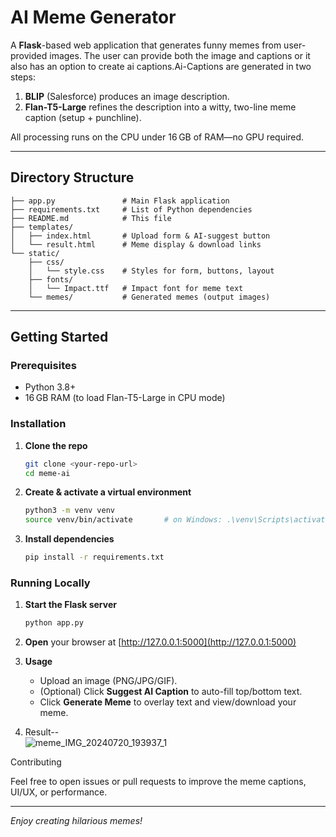 
# AI Meme Generator

A **Flask**-based web application that generates funny memes from user-provided images. The user can provide both the image and captions or it also has an option to create ai captions.Ai-Captions are generated in two steps:

1. **BLIP** (Salesforce) produces an image description.
2. **Flan-T5-Large** refines the description into a witty, two-line meme caption (setup + punchline).

All processing runs on the CPU under 16 GB of RAM—no GPU required.

---

##  Directory Structure

```
├── app.py               # Main Flask application
├── requirements.txt     # List of Python dependencies
├── README.md            # This file
├── templates/
│   ├── index.html       # Upload form & AI-suggest button
│   └── result.html      # Meme display & download links
└── static/
    ├── css/
    │   └── style.css    # Styles for form, buttons, layout
    ├── fonts/
    │   └── Impact.ttf   # Impact font for meme text
    └── memes/           # Generated memes (output images)
```

---

## Getting Started

### Prerequisites

* Python 3.8+
* 16 GB RAM (to load Flan-T5-Large in CPU mode)

### Installation

1. **Clone the repo**

   ```bash
   git clone <your-repo-url>
   cd meme-ai
   ```

2. **Create & activate a virtual environment**

   ```bash
   python3 -m venv venv
   source venv/bin/activate       # on Windows: .\venv\Scripts\activate
   ```

3. **Install dependencies**

   ```bash
   pip install -r requirements.txt
   ```

### Running Locally

1. **Start the Flask server**

   ```bash
   python app.py
   ```

2. **Open** your browser at [http://127.0.0.1:5000](http://127.0.0.1:5000)

3. **Usage**

   * Upload an image (PNG/JPG/GIF).
   * (Optional) Click **Suggest AI Caption** to auto-fill top/bottom text.
   * Click **Generate Meme** to overlay text and view/download your meme.
4. Result--     
![meme_IMG_20240720_193937_1](https://github.com/user-attachments/assets/f6047b83-b5be-441b-a6f3-5eb738f90be1)

 Contributing

Feel free to open issues or pull requests to improve the meme captions, UI/UX, or performance.

---

*Enjoy creating hilarious memes!*
